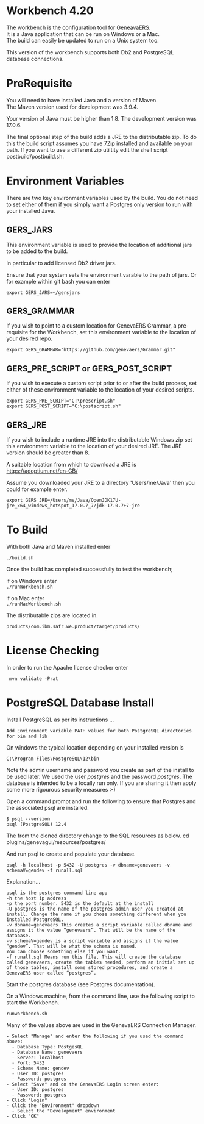 # Workbench 4.20

The workbench is the configuration tool for [GeneavaERS](https://genevaers.org/).  
It is a Java application that can be run on Windows or a Mac.  
The build can easily be updated to run on a Unix system too.

This version of the workbench supports both Db2 and PostgreSQL database connections.

# PreRequisite

You will need to have installed Java and a version of Maven.  
The Maven version used for development was 3.9.4.

Your version of Java must be higher than 1.8.  The development version was 17.0.6.

The final optional step of the build adds a JRE to the distributable zip.
To do this the build script assumes you have [7Zip](https://www.7-zip.org/download.html) installed and available on your path.
If you want to use a different zip utiltity edit the shell script postbuild/postbuild.sh.

# Environment Variables

There are two key environment variables used by the build.
You do not need to set either of them if you simply want a Postgres only version to run with your installed Java.

## GERS_JARS
This environment variable is used to provide the location of additional jars to be added to the build.

In particular to add licensed Db2 driver jars.

Ensure that your system sets the environment varable to the path of jars. 
Or for example within git bash you can enter 

```
export GERS_JARS=~/gersjars
```
## GERS_GRAMMAR

If you wish to point to a custom location for GenevaERS Grammar, a pre-requisite for the Workbench, set this environment variable to the location of your desired repo.

```
export GERS_GRAMMAR="https://github.com/genevaers/Grammar.git"
```

## GERS_PRE_SCRIPT or GERS_POST_SCRIPT

If you wish to execute a custom script prior to or after the build process, set either of these environment variable to the location of your desired scripts.

```
export GERS_PRE_SCRIPT="C:\prescript.sh"
export GERS_POST_SCRIPT="C:\postscript.sh"
```

## GERS_JRE

If you wish to include a runtime JRE into the distributable Windows zip set this environment variable to
the location of your desired JRE. The JRE version should be greater than 8.

A suitable location from which to download a JRE is https://adoptium.net/en-GB/

Assume you downloaded your JRE to a directory 'Users/me/Java' then you could for example enter.

```
export GERS_JRE=/Users/me/Java/OpenJDK17U-jre_x64_windows_hotspot_17.0.7_7/jdk-17.0.7+7-jre
```

# To Build

With both Java and Maven installed enter

```./build.sh```

Once the build has completed successfully to test the workbench;

if on Windows enter   
```./runWorkbench.sh```
    
if on Mac enter  
```./runMacWorkbench.sh```

The distributable zips are located in.

```products/com.ibm.safr.we.product/target/products/```

# License Checking

In order to run the Apache license checker enter

``` mvn validate -Prat```

# PostgreSQL Database Install  
Install PostgreSQL as per its instructions ...  

	Add Environment variable PATH values for both PostgreSQL directories for bin and lib  

On windows the typical location depending on your installed version is 

    C:\Program Files\PostgreSQL\12\bin

Note the admin username and password you create as part of the install to be used later. We used the user *postgres* and the password *postgres*.  The database is intended to be a locally run only.
If you are sharing it then apply some more rigourous security measures :-)

Open a command prompt and run the following to ensure that Postgres and the associated psql are installed.

    $ psql --version
    psql (PostgreSQL) 12.4

The from the cloned directory change to the SQL resources as below.
    cd plugins/genevagui/resources/postgres/

And run psql to create and populate your database. 

    psql -h localhost -p 5432 -U postgres -v dbname=genevaers -v schemaV=gendev -f runall.sql

Explanation... 

    psql is the postgres command line app  
    -h the host ip address  
    -p the port number. 5432 is the default at the install  
    -U postgres is the name of the postgres admin user you created at install. Change the name if you chose something different when you installed PostgreSQL.  
    -v dbname=genevaers This creates a script variable called dbname and assigns it the value “genevaers”. That will be the name of the database.  
    -v schemaV=gendev is a script variable and assigns it the value “gendev”. That will be what the schema is named.  
    You can choose something else if you want.
    -f runall.sql Means run this file. This will create the database called genevaers, create the tables needed, perform an initial set up of those tables, install some stored procedures, and create a GenevaERS user called “postgres”.  

Start the postgres database (see Postgres documentation).  

On a Windows machine, from the command line, use the following script to start the Workbench. 
    
    runworkbench.sh

Many of the values above are used in the GenevaERS Connection Manager.

    - Select "Manage" and enter the following if you used the command above:
      - Database Type: PostgesQL
      - Database Name: genevaers
      - Server: localhost
      - Port: 5432
      - Scheme Name: gendev
      - User ID: postgres
      - Password: postgres
    - Select "Save" and on the GenevaERS Login screen enter:
      - User ID: postgres
      - Password: postgres
    - Click "Login"
    - Click the "Environment" dropdown
      - Select the "Development" environment
    - Click "OK"